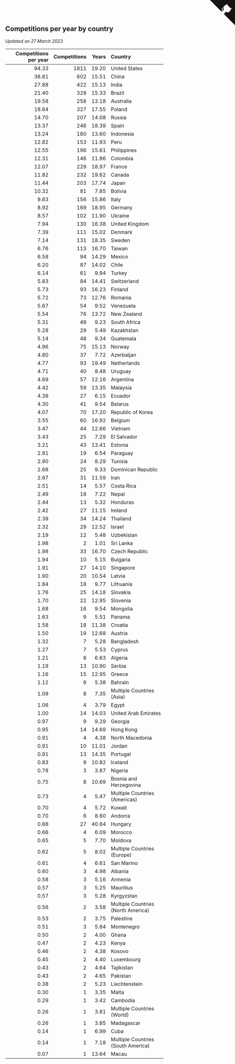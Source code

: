 ## Competitions per year by country

*Updated on 27 March 2023*

| Competitions per year | Competitions | Years | Country |
| ---: | ---: | ---: | :--- |
| 94.33 | 1811 | 19.20 | United States |
| 38.81 | 602 | 15.51 | China |
| 27.88 | 422 | 15.13 | India |
| 21.40 | 328 | 15.33 | Brazil |
| 19.58 | 258 | 13.18 | Australia |
| 18.64 | 327 | 17.55 | Poland |
| 14.70 | 207 | 14.08 | Russia |
| 13.37 | 246 | 18.39 | Spain |
| 13.24 | 180 | 13.60 | Indonesia |
| 12.82 | 153 | 11.93 | Peru |
| 12.55 | 196 | 15.61 | Philippines |
| 12.31 | 146 | 11.86 | Colombia |
| 12.07 | 229 | 18.97 | France |
| 11.82 | 232 | 19.62 | Canada |
| 11.44 | 203 | 17.74 | Japan |
| 10.32 | 81 | 7.85 | Bolivia |
| 9.83 | 156 | 15.86 | Italy |
| 8.92 | 169 | 18.95 | Germany |
| 8.57 | 102 | 11.90 | Ukraine |
| 7.94 | 130 | 16.38 | United Kingdom |
| 7.39 | 111 | 15.02 | Denmark |
| 7.14 | 131 | 18.35 | Sweden |
| 6.76 | 113 | 16.70 | Taiwan |
| 6.58 | 94 | 14.29 | Mexico |
| 6.20 | 87 | 14.02 | Chile |
| 6.14 | 61 | 9.94 | Turkey |
| 5.83 | 84 | 14.41 | Switzerland |
| 5.73 | 93 | 16.23 | Finland |
| 5.72 | 73 | 12.76 | Romania |
| 5.67 | 54 | 9.52 | Venezuela |
| 5.54 | 76 | 13.72 | New Zealand |
| 5.31 | 49 | 9.23 | South Africa |
| 5.28 | 29 | 5.49 | Kazakhstan |
| 5.14 | 48 | 9.34 | Guatemala |
| 4.96 | 75 | 15.13 | Norway |
| 4.80 | 37 | 7.72 | Azerbaijan |
| 4.77 | 93 | 19.49 | Netherlands |
| 4.71 | 40 | 8.48 | Uruguay |
| 4.69 | 57 | 12.16 | Argentina |
| 4.42 | 59 | 13.35 | Malaysia |
| 4.39 | 27 | 6.15 | Ecuador |
| 4.30 | 41 | 9.54 | Belarus |
| 4.07 | 70 | 17.20 | Republic of Korea |
| 3.55 | 60 | 16.92 | Belgium |
| 3.47 | 44 | 12.66 | Vietnam |
| 3.43 | 25 | 7.29 | El Salvador |
| 3.21 | 43 | 13.41 | Estonia |
| 2.91 | 19 | 6.54 | Paraguay |
| 2.90 | 24 | 8.29 | Tunisia |
| 2.68 | 25 | 9.33 | Dominican Republic |
| 2.67 | 31 | 11.59 | Iran |
| 2.51 | 14 | 5.57 | Costa Rica |
| 2.49 | 18 | 7.22 | Nepal |
| 2.44 | 13 | 5.32 | Honduras |
| 2.42 | 27 | 11.15 | Ireland |
| 2.39 | 34 | 14.24 | Thailand |
| 2.32 | 29 | 12.52 | Israel |
| 2.19 | 12 | 5.48 | Uzbekistan |
| 1.98 | 2 | 1.01 | Sri Lanka |
| 1.98 | 33 | 16.70 | Czech Republic |
| 1.94 | 10 | 5.15 | Bulgaria |
| 1.91 | 27 | 14.10 | Singapore |
| 1.90 | 20 | 10.54 | Latvia |
| 1.84 | 18 | 9.77 | Lithuania |
| 1.76 | 25 | 14.18 | Slovakia |
| 1.70 | 22 | 12.95 | Slovenia |
| 1.68 | 16 | 9.54 | Mongolia |
| 1.63 | 9 | 5.51 | Panama |
| 1.58 | 18 | 11.38 | Croatia |
| 1.50 | 19 | 12.68 | Austria |
| 1.32 | 7 | 5.28 | Bangladesh |
| 1.27 | 7 | 5.53 | Cyprus |
| 1.21 | 8 | 6.63 | Algeria |
| 1.19 | 13 | 10.90 | Serbia |
| 1.16 | 15 | 12.95 | Greece |
| 1.12 | 6 | 5.38 | Bahrain |
| 1.09 | 8 | 7.35 | Multiple Countries (Asia) |
| 1.06 | 4 | 3.79 | Egypt |
| 1.00 | 14 | 14.03 | United Arab Emirates |
| 0.97 | 9 | 9.29 | Georgia |
| 0.95 | 14 | 14.69 | Hong Kong |
| 0.91 | 4 | 4.38 | North Macedonia |
| 0.91 | 10 | 11.01 | Jordan |
| 0.91 | 13 | 14.35 | Portugal |
| 0.83 | 9 | 10.82 | Iceland |
| 0.78 | 3 | 3.87 | Nigeria |
| 0.75 | 8 | 10.69 | Bosnia and Herzegovina |
| 0.73 | 4 | 5.47 | Multiple Countries (Americas) |
| 0.70 | 4 | 5.72 | Kuwait |
| 0.70 | 6 | 8.60 | Andorra |
| 0.66 | 27 | 40.84 | Hungary |
| 0.66 | 4 | 6.09 | Morocco |
| 0.65 | 5 | 7.70 | Moldova |
| 0.62 | 5 | 8.02 | Multiple Countries (Europe) |
| 0.61 | 4 | 6.61 | San Marino |
| 0.60 | 3 | 4.98 | Albania |
| 0.58 | 3 | 5.16 | Armenia |
| 0.57 | 3 | 5.25 | Mauritius |
| 0.57 | 3 | 5.28 | Kyrgyzstan |
| 0.56 | 2 | 3.58 | Multiple Countries (North America) |
| 0.53 | 2 | 3.75 | Palestine |
| 0.51 | 3 | 5.84 | Montenegro |
| 0.50 | 2 | 4.00 | Ghana |
| 0.47 | 2 | 4.23 | Kenya |
| 0.46 | 2 | 4.38 | Kosovo |
| 0.45 | 2 | 4.40 | Luxembourg |
| 0.43 | 2 | 4.64 | Tajikistan |
| 0.43 | 2 | 4.65 | Pakistan |
| 0.38 | 2 | 5.23 | Liechtenstein |
| 0.30 | 1 | 3.35 | Malta |
| 0.29 | 1 | 3.42 | Cambodia |
| 0.26 | 1 | 3.81 | Multiple Countries (World) |
| 0.26 | 1 | 3.85 | Madagascar |
| 0.14 | 1 | 6.99 | Cuba |
| 0.14 | 1 | 7.18 | Multiple Countries (South America) |
| 0.07 | 1 | 13.64 | Macau |


<a href="https://github.com/jonatanklosko/wca_statistics" class="github-corner" aria-label="View source on Github"><svg width="80" height="80" viewBox="0 0 250 250" style="fill:#151513; color:#fff; position: absolute; top: 0; border: 0; right: 0;" aria-hidden="true"><path d="M0,0 L115,115 L130,115 L142,142 L250,250 L250,0 Z"></path><path d="M128.3,109.0 C113.8,99.7 119.0,89.6 119.0,89.6 C122.0,82.7 120.5,78.6 120.5,78.6 C119.2,72.0 123.4,76.3 123.4,76.3 C127.3,80.9 125.5,87.3 125.5,87.3 C122.9,97.6 130.6,101.9 134.4,103.2" fill="currentColor" style="transform-origin: 130px 106px;" class="octo-arm"></path><path d="M115.0,115.0 C114.9,115.1 118.7,116.5 119.8,115.4 L133.7,101.6 C136.9,99.2 139.9,98.4 142.2,98.6 C133.8,88.0 127.5,74.4 143.8,58.0 C148.5,53.4 154.0,51.2 159.7,51.0 C160.3,49.4 163.2,43.6 171.4,40.1 C171.4,40.1 176.1,42.5 178.8,56.2 C183.1,58.6 187.2,61.8 190.9,65.4 C194.5,69.0 197.7,73.2 200.1,77.6 C213.8,80.2 216.3,84.9 216.3,84.9 C212.7,93.1 206.9,96.0 205.4,96.6 C205.1,102.4 203.0,107.8 198.3,112.5 C181.9,128.9 168.3,122.5 157.7,114.1 C157.9,116.9 156.7,120.9 152.7,124.9 L141.0,136.5 C139.8,137.7 141.6,141.9 141.8,141.8 Z" fill="currentColor" class="octo-body"></path></svg></a><style>.github-corner:hover .octo-arm{animation:octocat-wave 560ms ease-in-out}@keyframes octocat-wave{0%,100%{transform:rotate(0)}20%,60%{transform:rotate(-25deg)}40%,80%{transform:rotate(10deg)}}@media (max-width:500px){.github-corner:hover .octo-arm{animation:none}.github-corner .octo-arm{animation:octocat-wave 560ms ease-in-out}}</style>
